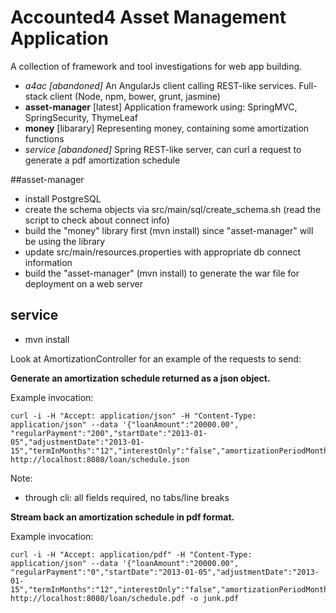 # Accounted4 Asset Management Application

A collection of framework and tool investigations for web app building.

*	_a4ac [abandoned]_  An AngularJs client calling REST-like services. Full-stack client (Node, npm, bower, grunt, jasmine)
*	**asset-manager** [latest] Application framework using: SpringMVC, SpringSecurity, ThymeLeaf
*	**money** [libarary] Representing money, containing some amortization functions
*	_service [abandoned]_ Spring REST-like server, can curl a request to generate a pdf amortization schedule

##asset-manager

* install PostgreSQL
* create the schema objects via src/main/sql/create_schema.sh (read the script to check about connect info)
* build the "money" library first (mvn install) since "asset-manager" will be using the library
* update src/main/resources.properties with appropriate db connect information
* build the "asset-manager" (mvn install) to generate the war file for deployment on a web server

## service
* mvn install

Look at AmortizationController for an example of the requests to send:

**Generate an amortization schedule returned as a json object.**

Example invocation:

```
curl -i -H "Accept: application/json" -H "Content-Type: application/json" --data '{"loanAmount":"20000.00", "regularPayment":"200","startDate":"2013-01-05","adjustmentDate":"2013-01-15","termInMonths":"12","interestOnly":"false","amortizationPeriodMonths":"120","compoundingPeriodsPerYear":"2","interestRate":"10"}' http://localhost:8080/loan/schedule.json
```

Note:
* through cli: all fields required, no tabs/line breaks

**Stream back an amortization schedule in pdf format.**

Example invocation:

```
curl -i -H "Accept: application/pdf" -H "Content-Type: application/json" --data '{"loanAmount":"20000.00", "regularPayment":"0","startDate":"2013-01-05","adjustmentDate":"2013-01-15","termInMonths":"12","interestOnly":"false","amortizationPeriodMonths":"120","compoundingPeriodsPerYear":"2","interestRate":"10"}' http://localhost:8080/loan/schedule.pdf -o junk.pdf
```
